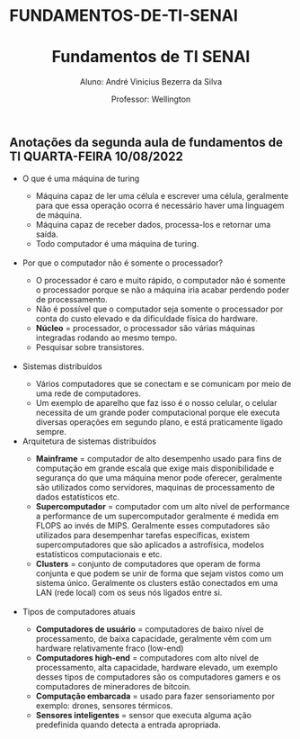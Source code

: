 # FUNDAMENTOS-DE-TI-SENAI
<body>
<header>
<h1>Fundamentos de TI SENAI</h1>
<p>Aluno: André Vinicius Bezerra da Silva</p>
<p>Professor: Wellington</p>
</header>

<section class = "aula1">

<h2>Anotações da segunda aula de fundamentos de TI QUARTA-FEIRA 10/08/2022</h2>
<ul>
   <li>O que é uma máquina de turing</li>
   <ul>
       <li>Máquina capaz de ler uma célula e escrever uma célula, geralmente para que essa operação ocorra é necessário haver uma linguagem de máquina.</li>
       <li>Máquina capaz de receber dados, processa-los e retornar uma saída.</li>
       <li>Todo computador é uma máquina de turing.</li>
   </ul>
   
   <br>
   
   <li>Por que o computador não é somente o processador?</li>
   <ul>
      <li>O processador é caro e muito rápido, o computador não é somente o processador porque se não a máquina iria acabar perdendo poder de processamento.</li>
      <li>Não é possível que o computador seja somente o processador por conta do custo elevado e da dificuldade física do hardware.</li>
      <li><strong>Núcleo</strong> = processador, o processador são várias máquinas integradas rodando ao mesmo tempo.</li>
      <li>Pesquisar sobre transistores.</li>
   </ul>
   
   <br>
   
   <li>Sistemas distribuídos</li>
   <ul>
      <li>Vários computadores que se conectam e se comunicam por meio de uma rede de computadores.</li>
      <li>Um exemplo de aparelho que faz isso é o nosso celular, o celular necessita de um grande poder computacional porque ele executa diversas operações em segundo plano, e está praticamente ligado sempre.</li>
   </ul>
   
   <li>Arquitetura de sistemas distribuídos</li>
   <ul>
      <li><strong>Mainframe</strong> = computador de alto desempenho usado para fins de computação em grande escala que exige mais disponibilidade e segurança do que uma máquina menor pode oferecer, geralmente são utilizados como servidores, maquinas de processamento de dados estatísticos etc.</li>
      <li><strong>Supercomputador</strong> = computador com um alto nível de performance a performance de um supercomputador geralmente é medida em FLOPS ao invés de MIPS. Geralmente esses computadores são utilizados para desempenhar tarefas específicas, existem supercomputadores que são aplicados a astrofísica, modelos estatísticos computacionais e etc.</li>
      <li><strong>Clusters</strong> = conjunto de computadores que operam de forma conjunta e que podem se unir de forma que sejam vistos como um sistema único. Geralmente os clusters estão conectados em uma LAN (rede local) com os seus nós ligados entre si.</li>
   </ul>
   
   <br>
   
   <li>Tipos de computadores atuais</li>
   <ul>
      <li><strong>Computadores de usuário</strong> = computadores de baixo nível de processamento, de baixa capacidade, geralmente vêm com um hardware relativamente fraco (low-end)</li>
      <li><strong>Computadores high-end</strong> = computadores com alto nível de processamento, alta capacidade, hardware elevado, um exemplo desses tipos de computadores são os computadores gamers e os computadores de mineradores de bitcoin.</li>
      <li><strong>Computação embarcada</strong> = usado para fazer sensoriamento por exemplo: drones, sensores térmicos.</li>
      <li><strong>Sensores inteligentes</strong> = sensor que executa alguma ação predefinida quando detecta a entrada apropriada.</li>
   </ul>
   
   
   
</ul>

</section class = "aula1">


</body>
